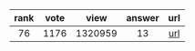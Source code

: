 
| rank | vote | view | answer | url |
|:-:|:-:|:-:|:-:|:-:|
|76|1176|1320959|13| [url](http://stackoverflow.com/questions/332289/how-do-you-change-the-size-of-figures-drawn-with-matplotlib) |
